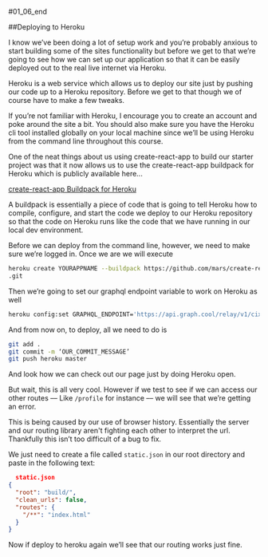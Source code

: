 #01_06_end

##Deploying to Heroku


I know we’ve been doing a lot of setup work and you’re probably anxious to start building some of the sites functionality but before we get to that we’re going to see how we can set up our application so that it can be easily deployed out to the real live internet via Heroku.

Heroku is a web service which allows us to deploy our site just by pushing our code up to a Heroku repository. Before we get to that though we of course have to make a few tweaks.

If you’re not familiar with Heroku, I encourage you to create an account and poke around the site a bit. You should also make sure you have the Heroku cli tool installed globally on your local machine since we’ll be using Heroku from the command line throughout this course.

One of the neat things about us using create-react-app to build our starter project was that it now allows us to use the create-react-app buildpack for Heroku which is publicly available here...

[create-react-app Buildpack for Heroku](https://github.com/mars/create-react-app-buildpack)

A buildpack is essentially a piece of code that is going to tell Heroku how to compile, configure, and start the code we deploy to our Heroku repository so that the code on Heroku runs like the code that we have running in our local dev environment.

Before we can deploy from the command line, however, we need to make sure we’re logged in. Once we are we will execute

```bash
heroku create YOURAPPNAME --buildpack https://github.com/mars/create-react-app-buildpack
.git
```

Then we’re going to set our graphql endpoint variable to work on Heroku as well

```bash
heroku config:set GRAPHQL_ENDPOINT='https://api.graph.cool/relay/v1/cixqegi9u003g0196b2rtnhqu'
```

And from now on, to deploy, all we need to do is

```bash
git add .
git commit -m ‘OUR_COMMIT_MESSAGE’
git push heroku master
```

And look how we can check out our page just by doing Heroku open.

But wait, this is all very cool. However if we test to see if we can access our other routes –– Like `/profile` for instance –– we will see that we’re getting an error.

This is being caused by our use of browser history. Essentially the server and our routing library aren't fighting each other to interpret the url. Thankfully this isn’t too difficult of a bug to fix.

We just need to create a file called `static.json` in our root directory and paste in the following text:

```json
  static.json
{
  "root": "build/",
  "clean_urls": false,
  "routes": {
    "/**": "index.html"
  }
}
```
Now if deploy to heroku again we’ll see that our routing works just fine.
